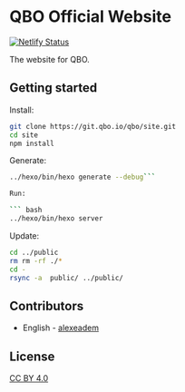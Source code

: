 # QBO Official Website

<!-- [![Tester](https://github.com/hexojs/site/actions/workflows/tester.yml/badge.svg)](https://github.com/hexojs/site/actions/workflows/tester.yml) -->

[![Netlify Status](https://api.netlify.com/api/v1/badges/b13e4405-737b-4093-8bb9-539879da1716/deploy-status)](https://app.netlify.com/sites/qbo-cloud/deploys)

<!-- [![Crowdin](https://badges.crowdin.net/hexo/localized.svg)](https://crowdin.com/project/hexo) -->

The website for QBO.

## Getting started

Install:

```bash
git clone https://git.qbo.io/qbo/site.git
cd site
npm install
```

Generate:

````bash
../hexo/bin/hexo generate --debug```

Run:

``` bash
../hexo/bin/hexo server
````

Update:

```bash
cd ../public
rm rm -rf ./*
cd -
rsync -a  public/ ../public/
```

## Contributors

- English - [alexeadem](https://github.com/alexeadem)

## License

[CC BY 4.0](http://creativecommons.org/licenses/by/4.0/)
